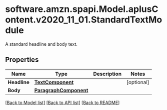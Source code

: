 # software.amzn.spapi.Model.aplusContent.v2020_11_01.StandardTextModule
A standard headline and body text.

## Properties

Name | Type | Description | Notes
------------ | ------------- | ------------- | -------------
**Headline** | [**TextComponent**](TextComponent.md) |  | [optional] 
**Body** | [**ParagraphComponent**](ParagraphComponent.md) |  | 

[[Back to Model list]](../README.md#documentation-for-models) [[Back to API list]](../README.md#documentation-for-api-endpoints) [[Back to README]](../README.md)

